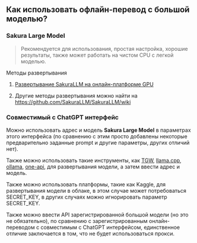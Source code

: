 ## Как использовать офлайн-перевод с большой моделью?

### Sakura Large Model

> Рекомендуется для использования, простая настройка, хорошие результаты, также может работать на чистом CPU с легкой моделью.

Методы развертывания

1. [Развертывание SakuraLLM на онлайн-платформе GPU](/zh/sakurallmcolab.md)

2. Другие методы развертывания можно найти на https://github.com/SakuraLLM/SakuraLLM/wiki

### Совместимый с ChatGPT интерфейс

Можно использовать адрес и модель **Sakura Large Model** в параметрах этого интерфейса (по сравнению с этим просто добавлены некоторые предварительно заданные prompt и другие параметры, других отличий нет).

Также можно использовать такие инструменты, как [TGW](https://github.com/oobabooga/text-generation-webui), [llama.cpp](https://github.com/ggerganov/llama.cpp), [ollama](https://github.com/ollama/ollama), [one-api](https://github.com/songquanpeng/one-api), для развертывания модели, а затем ввести адрес и модель.

Также можно использовать платформы, такие как Kaggle, для развертывания модели в облаке, в этом случае может потребоваться SECRET_KEY, в других случаях можно игнорировать параметр SECRET_KEY.

Также можно ввести API зарегистрированной большой модели (но это не обязательно), по сравнению с зарегистрированным онлайн-переводом с совместимым с ChatGPT интерфейсом, единственное отличие заключается в том, что не будет использоваться прокси.